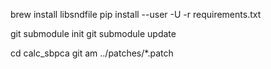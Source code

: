 
brew install libsndfile
pip install --user -U -r requirements.txt

git submodule init
git submodule update

cd calc_sbpca
git am ../patches/*.patch